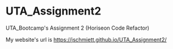 # UTA_Assignment2
UTA_Bootcamp's Assignment 2 (Horiseon Code Refactor)

My website's url is https://jschmiett.github.io/UTA_Assignment2/
